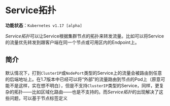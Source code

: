 # Service拓扑

**功能状态**：`Kubernetes v1.17 [alpha]`

*Service拓扑*可以让Service根据集群节点的拓扑来转发流量。比如可以将Service的流量优先转发到跟客户端在同一个节点或可用区内的Endpoint上。

## 简介

默认情况下，打到`ClusterIP`或`NodePort`类型的Service上的流量会被路由到任意的后端地址上。在1.7版本中已经可以将“外部”的流量路由到节点的Pod上（原意可能不是这样，实在想不明白），但是不支持`ClusterIP`类型的Service，同样，更复杂的拓扑——比如区域化路由——也是不支持的。而*Service拓扑*的出现解决了这些问题，可以基于节点标签定义